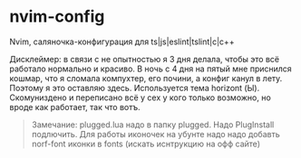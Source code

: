 # nvim-config
Nvim, саляночка-конфигурация для ts|js|eslint|tslint|c|c++

Дисклеймер: в связи с не опытностью я 3 дня делала, чтобы это всё работало нормально и красиво. В ночь с 4 дня на пятый мне приснился кошмар, что я сломала компухтер, его почини, а конфиг канул в лету. Поэтому я это оставляю здесь. Используется тема horizont (Ы). Скомуниздено и переписано всё у сех у кого только возможно, но вроде как работает, так что вотъ.

> Замечание: plugged.lua надо в папку plugged. Надо PlugInstall подлючить. 
> Для работы иконочек на убунте надо надо добавть norf-font иконки в fonts (искать иснтрукцию на офф сайте)
